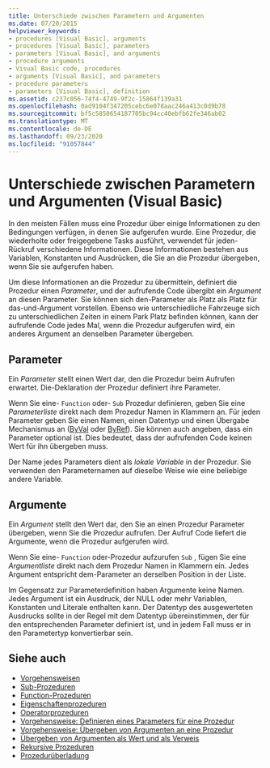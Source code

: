 ```yaml
---
title: Unterschiede zwischen Parametern und Argumenten
ms.date: 07/20/2015
helpviewer_keywords:
- procedures [Visual Basic], arguments
- procedures [Visual Basic], parameters
- parameters [Visual Basic], and arguments
- procedure arguments
- Visual Basic code, procedures
- arguments [Visual Basic], and parameters
- procedure parameters
- parameters [Visual Basic], definition
ms.assetid: c237c056-74f4-4749-9f2c-15864f139a31
ms.openlocfilehash: 0ad9104f347205cebc6e078aac246a413c0d9b78
ms.sourcegitcommit: bf5c5850654187705bc94cc40ebfb62fe346ab02
ms.translationtype: MT
ms.contentlocale: de-DE
ms.lasthandoff: 09/23/2020
ms.locfileid: "91057844"
---
```

# <a name="differences-between-parameters-and-arguments-visual-basic"></a>Unterschiede zwischen Parametern und Argumenten (Visual Basic)

In den meisten Fällen muss eine Prozedur über einige Informationen zu den Bedingungen verfügen, in denen Sie aufgerufen wurde. Eine Prozedur, die wiederholte oder freigegebene Tasks ausführt, verwendet für jeden-Rückruf verschiedene Informationen. Diese Informationen bestehen aus Variablen, Konstanten und Ausdrücken, die Sie an die Prozedur übergeben, wenn Sie sie aufgerufen haben.  
  
 Um diese Informationen an die Prozedur zu übermitteln, definiert die Prozedur einen *Parameter*, und der aufrufende Code übergibt ein *Argument* an diesen Parameter. Sie können sich den-Parameter als Platz als Platz für das-und-Argument vorstellen. Ebenso wie unterschiedliche Fahrzeuge sich zu unterschiedlichen Zeiten in einem Park Platz befinden können, kann der aufrufende Code jedes Mal, wenn die Prozedur aufgerufen wird, ein anderes Argument an denselben Parameter übergeben.  
  
## <a name="parameters"></a>Parameter  

 Ein *Parameter* stellt einen Wert dar, den die Prozedur beim Aufrufen erwartet. Die-Deklaration der Prozedur definiert ihre Parameter.  
  
 Wenn Sie eine- `Function` oder- `Sub` Prozedur definieren, geben Sie eine *Parameterliste* direkt nach dem Prozedur Namen in Klammern an. Für jeden Parameter geben Sie einen Namen, einen Datentyp und einen Übergabe Mechanismus an ([ByVal](../../../language-reference/modifiers/byval.md) oder [ByRef](../../../language-reference/modifiers/byref.md)). Sie können auch angeben, dass ein Parameter optional ist. Dies bedeutet, dass der aufrufenden Code keinen Wert für ihn übergeben muss.  
  
 Der Name jedes Parameters dient als *lokale Variable* in der Prozedur. Sie verwenden den Parameternamen auf dieselbe Weise wie eine beliebige andere Variable.  
  
## <a name="arguments"></a>Argumente  

 Ein *Argument* stellt den Wert dar, den Sie an einen Prozedur Parameter übergeben, wenn Sie die Prozedur aufrufen. Der Aufruf Code liefert die Argumente, wenn die Prozedur aufgerufen wird.  
  
 Wenn Sie eine- `Function` oder-Prozedur aufzurufen `Sub` , fügen Sie eine *Argumentliste* direkt nach dem Prozedur Namen in Klammern ein. Jedes Argument entspricht dem-Parameter an derselben Position in der Liste.  
  
 Im Gegensatz zur Parameterdefinition haben Argumente keine Namen. Jedes Argument ist ein Ausdruck, der NULL oder mehr Variablen, Konstanten und Literale enthalten kann. Der Datentyp des ausgewerteten Ausdrucks sollte in der Regel mit dem Datentyp übereinstimmen, der für den entsprechenden Parameter definiert ist, und in jedem Fall muss er in den Parametertyp konvertierbar sein.  
  
## <a name="see-also"></a>Siehe auch

- [Vorgehensweisen](./index.md)
- [Sub-Prozeduren](./sub-procedures.md)
- [Function-Prozeduren](./function-procedures.md)
- [Eigenschaftenprozeduren](./property-procedures.md)
- [Operatorprozeduren](./operator-procedures.md)
- [Vorgehensweise: Definieren eines Parameters für eine Prozedur](./how-to-define-a-parameter-for-a-procedure.md)
- [Vorgehensweise: Übergeben von Argumenten an eine Prozedur](./how-to-pass-arguments-to-a-procedure.md)
- [Übergeben von Argumenten als Wert und als Verweis](./passing-arguments-by-value-and-by-reference.md)
- [Rekursive Prozeduren](./recursive-procedures.md)
- [Prozedurüberladung](./procedure-overloading.md)
